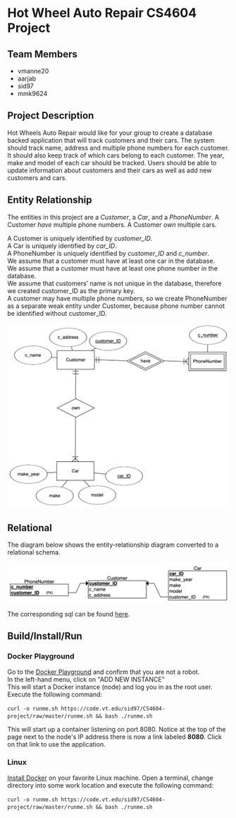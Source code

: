 # Hot Wheel Auto Repair CS4604 Project

## Team Members
* vmanne20
* aarjab
* sid97
* mmk9624

## Project Description
Hot Wheels Auto Repair would like for your group to create a database backed application that will track customers and their cars. The system should track name, address and multiple phone numbers for each customer. It should also keep track of which cars belong to each customer. The year, make and model of each car should be tracked. Users should be able to update information about customers and their cars as well as add new customers and cars.

## Entity Relationship

The entities in this project are a *Customer*, a *Car*, and a *PhoneNumber*. A Customer *have* multiple phone numbers. A Customer *own* multiple cars.

A Customer is uniquely identified by *customer_ID*.  
A Car is uniquely identified by *car_ID*.  
A PhoneNumber is uniquely identified by *customer_ID* and *c_number*.  
We assume that a customer must have at least one car in the database.  
We assume that a customer must have at least one phone number in the database.  
We assume that customers’ name is not unique in the database, therefore we created customer_ID as the primary key.  
A customer may have multiple phone numbers, so we create PhoneNumber as a separate weak entity under Customer, because phone number cannot be identified without customer_ID.  

![ER Diagram](diagrams/entity-relationship1.png  "ER Diagram")

## Relational

The diagram below shows the entity-relationship diagram converted to a relational schema.

![Relational Diagram](diagrams/relational1.png "Relational Diagram")

The corresponding sql can be found [here](sql/install.sql).

## Build/Install/Run

### Docker Playground

Go to the [Docker Playground](http://play-with-docker.com) and confirm that you are not a robot.  
In the left-hand menu, click on "ADD NEW INSTANCE"  
This will start a Docker instance (node) and log you in as the root user.
Execute the following command:

`curl -o runme.sh https://code.vt.edu/sid97/CS4604-project/raw/master/runme.sh && bash ./runme.sh`

This will start up a container listening on port 8080. Notice at the top of the page next to the
node's IP address there is now a link labeled **8080**. Click on that link to use the application.

### Linux

[Install Docker](https://docs.docker.com/install/#supported-platforms) on your favorite Linux machine.
Open a terminal, change directory into some work location and execute the following command:

`curl -o runme.sh https://code.vt.edu/sid97/CS4604-project/raw/master/runme.sh && bash ./runme.sh`
